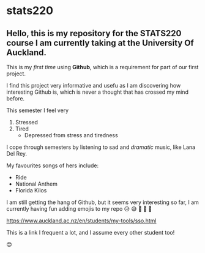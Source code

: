 # stats220
## Hello, this is my repository for the STATS220 course I am currently taking at the University Of Auckland.
This is my *first time* using **Github**, which is a requirement for part of our first project.

I find this project very informative and usefu as I am discovering how interesting Github is, which is never a thought that has crossed my mind before.

This semester I feel very
1. Stressed
2. Tired
   - Depressed from stress and tiredness

I cope through semesters by listening to sad and *dramatic* music, like Lana Del Rey.

My favourites songs of hers include:
- Ride
- National Anthem
- Florida Kilos

I am still getting the hang of Github, but it seems very interesting so far, I am currently having fun adding emojis to my repo :disappointed_relieved: :sweat_smile: :poop: :cookie: :poultry_leg:

https://www.auckland.ac.nz/en/students/my-tools/sso.html

This is a link I frequent a lot, and I assume every other student too!

:blush:
